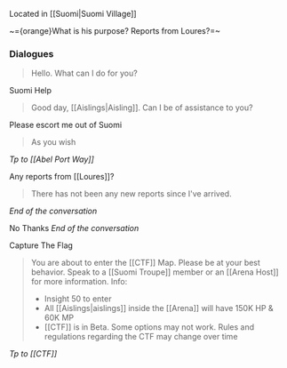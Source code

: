 Located in [[Suomi|Suomi Village]]


~={orange}What is his purpose? Reports from Loures?=~
### Dialogues

> Hello. What can I do for you?

Suomi Help
> Good day, [[Aislings|Aisling]]. Can I be of assistance to you?

Please escort me out of Suomi
> As you wish

*Tp to [[Abel Port Way]]*

Any reports from [[Loures]]?
> There has not been any new reports since I've arrived.

*End of the conversation*

No Thanks
*End of the conversation*


Capture The Flag
> You are about to enter the [[CTF]] Map. Please be at your best behavior. Speak to a [[Suomi Troupe]] member or an [[Arena Host]] for more information.
> Info:
> - Insight 50 to enter
> - All [[Aislings|aislings]] inside the [[Arena]] will have 150K HP & 60K MP
> - [[CTF]] is in Beta. Some options may not work. Rules and regulations regarding the CTF may change over time

*Tp to [[CTF]]*
